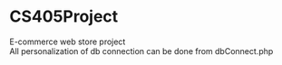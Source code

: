 # CS405Project
E-commerce web store project
<br>All personalization of db connection can be done from dbConnect.php
